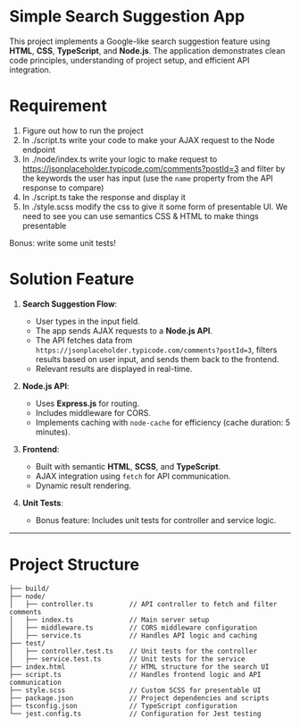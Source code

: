 # Simple Search Suggestion App

This project implements a Google-like search suggestion feature using **HTML**, **CSS**, **TypeScript**, and **Node.js**. The application demonstrates clean code principles, understanding of project setup, and efficient API integration.

# Requirement

1. Figure out how to run the project
2. In ./script.ts write your code to make your AJAX request to the Node endpoint
3. In ./node/index.ts write your logic to make request to https://jsonplaceholder.typicode.com/comments?postId=3 and filter by the keywords the user has input (use the `name` property from the API response to compare)
4. In ./script.ts take the response and display it
5. In ./style.scss modify the css to give it some form of presentable UI. We need to see you can use semantics CSS & HTML to make things presentable

Bonus: write some unit tests!

# Solution Feature

1. **Search Suggestion Flow**:

   - User types in the input field.
   - The app sends AJAX requests to a **Node.js API**.
   - The API fetches data from `https://jsonplaceholder.typicode.com/comments?postId=3`, filters results based on user input, and sends them back to the frontend.
   - Relevant results are displayed in real-time.

2. **Node.js API**:

   - Uses **Express.js** for routing.
   - Includes middleware for CORS.
   - Implements caching with `node-cache` for efficiency (cache duration: 5 minutes).

3. **Frontend**:

   - Built with semantic **HTML**, **SCSS**, and **TypeScript**.
   - AJAX integration using `fetch` for API communication.
   - Dynamic result rendering.

4. **Unit Tests**:
   - Bonus feature: Includes unit tests for controller and service logic.

---

# Project Structure

```plaintext
├── build/
├── node/
│   ├── controller.ts         // API controller to fetch and filter comments
│   ├── index.ts              // Main server setup
│   ├── middleware.ts         // CORS middleware configuration
│   ├── service.ts            // Handles API logic and caching
├── test/
│   ├── controller.test.ts    // Unit tests for the controller
│   ├── service.test.ts       // Unit tests for the service
├── index.html                // HTML structure for the search UI
├── script.ts                 // Handles frontend logic and API communication
├── style.scss                // Custom SCSS for presentable UI
├── package.json              // Project dependencies and scripts
├── tsconfig.json             // TypeScript configuration
└── jest.config.ts            // Configuration for Jest testing
```
